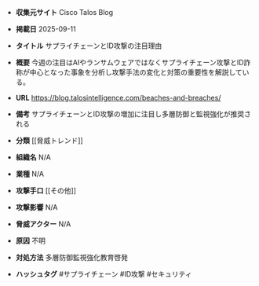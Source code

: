 - **収集元サイト**
Cisco Talos Blog

- **掲載日**
2025-09-11

- **タイトル**
サプライチェーンとID攻撃の注目理由

- **概要**
今週の注目はAIやランサムウェアではなくサプライチェーン攻撃とID詐称が中心となった事象を分析し攻撃手法の変化と対策の重要性を解説している。

- **URL**
https://blog.talosintelligence.com/beaches-and-breaches/

- **備考**
サプライチェーンとID攻撃の増加に注目し多層防御と監視強化が推奨される

- **分類**
[[脅威トレンド]]

- **組織名**
N/A

- **業種**
N/A

- **攻撃手口**
[[その他]]

- **攻撃影響**
N/A

- **脅威アクター**
N/A

- **原因**
不明

- **対処方法**
多層防御監視強化教育啓発

- **ハッシュタグ**
#サプライチェーン #ID攻撃 #セキュリティ
